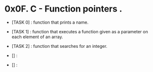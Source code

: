 # 0x0F. C - Function pointers .



- [TASK 0] :  function that prints a name.

- [TASK 1] : function that executes a function given as a parameter on each element of an array.

- [TASK 2] : function that searches for an integer.

- [] :

- [] : 
